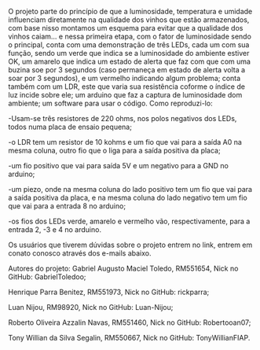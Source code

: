 O projeto parte do princípio de que a luminosidade, temperatura e umidade influenciam diretamente na qualidade dos vinhos que estão armazenados, com base nisso montamos um esquema para evitar que a qualidade dos vinhos caiam... e nessa primeira etapa, com o fator de luminosidade sendo o principal, conta com uma demonstração de três LEDs, cada um com sua função, sendo um verde que indica se a luminosidade do ambiente estiver OK, um amarelo que indica um estado de alerta que faz com que com uma buzina soe por 3 segundos (caso permaneça em estado de alerta volta a soar por 3 segundos), e um vermelho indicando algum problema; conta também com um LDR, este que varia sua resistência coforme o índice de luz incide sobre ele; um arduino que faz a captura de luminosidade dom ambiente; um software para usar o código.
Como reproduzi-lo: 

-Usam-se três resistores de 220 ohms, nos polos negativos dos LEDs, todos numa placa de ensaio pequena; 

-o LDR tem um resistor de 10 kohms e um fio que vai para a saída A0 na mesma coluna, outro fio que o liga para a saída positiva da placa;

-um fio positivo que vai para saída 5V e um negativo para a GND no arduino;

-um piezo, onde na mesma coluna do lado positivo tem um fio que vai para a saída positiva da placa, e na mesma coluna do lado negativo tem um fio que vai para a entrada 8 no arduino;

-os fios dos LEDs verde, amarelo e vermelho vão, respectivamente, para a entrada 2, -3 e 4 no arduino.

Os usuários que tiverem dúvidas sobre o projeto entrem no link, entrem em conato conosco através dos e-mails abaixo.

Autores do projeto: Gabriel Augusto Maciel Toledo, RM551654, Nick no GitHub: GabrielToledoo;

Henrique Parra Benitez, RM551973, Nick no GitHub: rickparra; 

Luan Nijou, RM98920, Nick no GitHub: Luan-Nijou;

Roberto Oliveira Azzalin Navas, RM551460, Nick no GitHub: Robertooan07;

Tony Willian da Silva Segalin, RM550667, Nick no GitHub: TonyWillianFIAP.